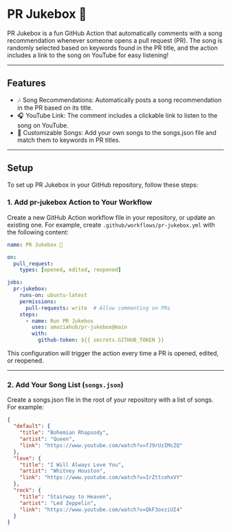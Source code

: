 # PR Jukebox 🎵
PR Jukebox is a fun GitHub Action that automatically comments with a song recommendation whenever someone opens a pull request (PR). The song is randomly selected based on keywords found in the PR title, and the action includes a link to the song on YouTube for easy listening!

--- 
## Features
* 🎶 Song Recommendations: Automatically posts a song recommendation in the PR based on its title.
* 🎧 YouTube Link: The comment includes a clickable link to listen to the song on YouTube.
* 🎤 Customizable Songs: Add your own songs to the songs.json file and match them to keywords in PR titles.

---
## Setup
To set up PR Jukebox in your GitHub repository, follow these steps:

### 1. Add pr-jukebox Action to Your Workflow
Create a new GitHub Action workflow file in your repository, or update an existing one. For example, create `.github/workflows/pr-jukebox.yml` with the following content:

```yml
name: PR Jukebox 🎵

on:
  pull_request:
    types: [opened, edited, reopened]

jobs:
  pr-jukebox:
    runs-on: ubuntu-latest
    permissions:
      pull-requests: write  # Allow commenting on PRs
    steps:
      - name: Run PR Jukebox
        uses: amaziahub/pr-jukebox@main
        with:
          github-token: ${{ secrets.GITHUB_TOKEN }}
```
This configuration will trigger the action every time a PR is opened, edited, or reopened.

---

### 2. Add Your Song List (`songs.json`)
Create a songs.json file in the root of your repository with a list of songs. For example:
```json
{
  "default": {
    "title": "Bohemian Rhapsody",
    "artist": "Queen",
    "link": "https://www.youtube.com/watch?v=fJ9rUzIMcZQ"
  },
  "love": {
    "title": "I Will Always Love You",
    "artist": "Whitney Houston",
    "link": "https://www.youtube.com/watch?v=IrZttcehxVY"
  },
  "rock": {
    "title": "Stairway to Heaven",
    "artist": "Led Zeppelin",
    "link": "https://www.youtube.com/watch?v=QkF3oxziUI4"
  }
}
```